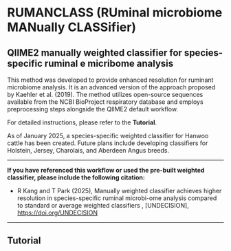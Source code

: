 # RUMANCLASS (RUminal microbiome MANually CLASSifier)

## QIIME2 manually weighted classifier for species-specific ruminal e micribome analysis

This method was developed to provide enhanced resolution for ruminant microbiome analysis. It is an advanced version of the approach proposed by Kaehler et al. (2019). The method utilizes open-source sequences available from the NCBI BioProject respiratory database and employs preprocessing steps alongside the QIIME2 default workflow.

For detailed instructions, please refer to the **Tutorial**.

As of January 2025, a species-specific weighted classifier for Hanwoo cattle has been created. 
Future plans include developing classifiers for Holstein, Jersey, Charolais, and Aberdeen Angus breeds.

***

**If you have referenced this workflow or used the pre-built weighted classifier, please include the following citation:**
+ R Kang and T Park (2025), Manually weighted classifier achieves higher resolution in species-specific ruminal microbi-ome analysis compared to standard or average weighted classifiers ,  [UNDECISION], https://doi.org/UNDECISION
***

##  Tutorial
